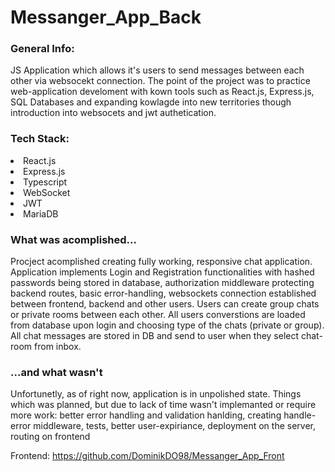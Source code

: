 # Messanger_App_Back

<h3>General Info:</h3>
JS Application which allows it's users to send messages between each other via websocekt connection.
The point of the project was to practice web-application develoment with kown tools such as React.js, Express.js, SQL Databases and expanding kowlagde into new territories though introduction into websocets and jwt authetication.

<h3>Tech Stack:</h3>

<li>React.js</li>
<li>Express.js</li>
<li>Typescript</li>
<li>WebSocket</li>
<li>JWT</li>
<li>MariaDB</li>

<h3>What was acomplished...</h3>
Procject acomplished creating fully working, responsive chat application.
Application implements Login and Registration functionalities with hashed passwords being stored in database, authorization middleware protecting backend routes, basic error-handling, websockets connection established between frontend, backend and other users. Users can create group chats or private rooms between each other. All users converstions are loaded from database upon login and choosing type of the chats (private or group). All chat messages are stored in DB and send to user when they select chat-room from inbox.

<h3>...and what wasn't</h3>
Unfortunetly, as of right now, application is in unpolished state. Things which was planned, but due to lack of time wasn't implemanted or require more work:  better error handling and validation hanlding, creating handle-error middleware, tests, better user-expiriance, deployment on the server, routing on frontend

Frontend: https://github.com/DominikDO98/Messanger_App_Front
